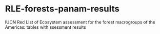 # RLE-forests-panam-results
IUCN Red List of Ecosystem assessment for the forest macrogroups of the Americas: tables with ssessment results
